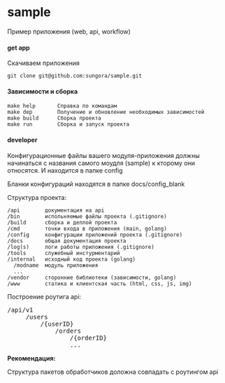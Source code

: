 # sample
Пример приложения (web, api, workflow)

#### get app 
Скачиваем приложения
    
    git clone git@github.com:sungora/sample.git

#### Зависимости и сборка

    make help       Справка по командам
    make dep        Получение и обновление необходимых зависимостей
    make build      Сборка проекта
    make run        Сборка и запуск проекта 

#### developer

Конфигурационные файлы вашего модуля-приложения
должны начинаться с названия самого моудля (sample) к кторому они относятся.
И находится в папке config 

Бланки конфигураций находятся в папке docs/config_blank

Структура проекта:

    /api        документация на api
    /bin        испольняемые файлы проекта (.gitignore)
    /build      сборка и деплой проекта
    /cmd        точки входа в приложения (main, golang)
    /config     конфигурации приложений проекта (.gitignore)
    /docs       общая документация проекта
    /log(s)     логи работы приложения (.gitignore)
    /tools      служебный инстурментарий
    /internal   исходный код проекта (golang)
      /modname  модуль приложения
      ...
    /vendor     сторонние библиотеки (зависимости, golang)
    /www        статика и клиентская часть (html, css, js, img)
     
Построение роутига api:

<pre>
/api/v1
     /users
         /{userID}
             /orders
                 /{orderID}
                 ...
</pre>
**Рекомендация:**

Структура пакетов обработчиков доложна совпадать с роутингом api


